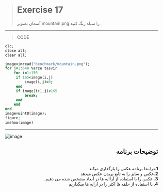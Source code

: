 > # Exercise 17
>آسمان تصویر mountain.png را سیاه رنگ کنید
***
>CODE
```ruby
clc;
close all;
clear all;

image=imread("benchmark/mountain.png");
for j=1:640 %arze tasvir
    for i=1:150
     if 165<image(i,j)
         image(i,j)=0;
     end
     if image(i+1,j)<165
         break;
     end
    end
end
image=uint8(image);
figure;
imshow(image)
```
****
![image](https://user-images.githubusercontent.com/48456571/113309274-399eae00-931c-11eb-8f9a-c9af703f9f41.png)


<div dir="rtl">
<h2>توضیحات برنامه</h2> <br />
 <b>1</b>.درابندا برنامه عکس را بارگذاری میکند<br />
<b>2</b>.عکس و سایز  را به تابع بریدن عکس میدهد <br />
<b>3</b>. عکس را با استفاده از آراایه ها در ابعاد مشخص شده می دهیم.<br />
<b>4</b>. با استفاده از حلقه ها اکثر را در آرایه ها میگذاریم
    
</div>
